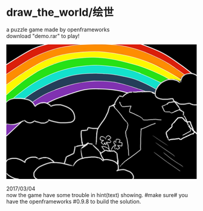 # draw_the_world/绘世
a puzzle game made by openframeworks  
download "demo.rar" to play!  

![image](https://github.com/ferhua/draw_the_world/blob/master/data/Scenes/Scene3/backHappy.jpg)  

2017/03/04  
now the game have some trouble in hint(text) showing.
#make sure#
you have the openframeworks #0.9.8 to build the solution.